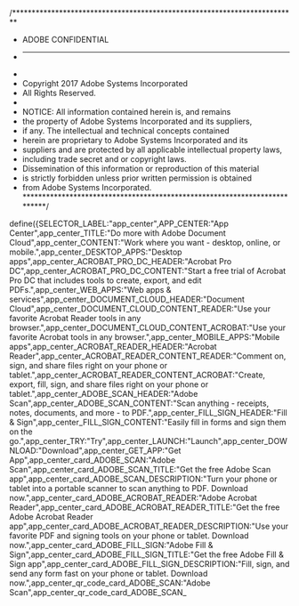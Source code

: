 /*************************************************************************
* ADOBE CONFIDENTIAL
* ___________________
*
*  Copyright 2017 Adobe Systems Incorporated
*  All Rights Reserved.
*
* NOTICE:  All information contained herein is, and remains
* the property of Adobe Systems Incorporated and its suppliers,
* if any.  The intellectual and technical concepts contained
* herein are proprietary to Adobe Systems Incorporated and its
* suppliers and are protected by all applicable intellectual property laws,
* including trade secret and or copyright laws.
* Dissemination of this information or reproduction of this material
* is strictly forbidden unless prior written permission is obtained
* from Adobe Systems Incorporated.
**************************************************************************/

define({SELECTOR_LABEL:"app_center",APP_CENTER:"App Center",app_center_TITLE:"Do more with Adobe Document Cloud",app_center_CONTENT:"Work where you want - desktop, online, or mobile.",app_center_DESKTOP_APPS:"Desktop apps",app_center_ACROBAT_PRO_DC_HEADER:"Acrobat Pro DC",app_center_ACROBAT_PRO_DC_CONTENT:"Start a free trial of Acrobat Pro DC that includes tools to create, export, and edit PDFs.",app_center_WEB_APPS:"Web apps & services",app_center_DOCUMENT_CLOUD_HEADER:"Document Cloud",app_center_DOCUMENT_CLOUD_CONTENT_READER:"Use your favorite Acrobat Reader tools in any browser.",app_center_DOCUMENT_CLOUD_CONTENT_ACROBAT:"Use your favorite Acrobat tools in any browser.",app_center_MOBILE_APPS:"Mobile apps",app_center_ACROBAT_READER_HEADER:"Acrobat Reader",app_center_ACROBAT_READER_CONTENT_READER:"Comment on, sign, and share files right on your phone or tablet.",app_center_ACROBAT_READER_CONTENT_ACROBAT:"Create, export, fill, sign, and share files right on your phone or tablet.",app_center_ADOBE_SCAN_HEADER:"Adobe Scan",app_center_ADOBE_SCAN_CONTENT:"Scan anything - receipts, notes, documents, and more - to PDF.",app_center_FILL_SIGN_HEADER:"Fill & Sign",app_center_FILL_SIGN_CONTENT:"Easily fill in forms and sign them on the go.",app_center_TRY:"Try",app_center_LAUNCH:"Launch",app_center_DOWNLOAD:"Download",app_center_GET_APP:"Get App",app_center_card_ADOBE_SCAN:"Adobe Scan",app_center_card_ADOBE_SCAN_TITLE:"Get the free Adobe Scan app",app_center_card_ADOBE_SCAN_DESCRIPTION:"Turn your phone or tablet into a portable scanner to scan anything to PDF. Download now.",app_center_card_ADOBE_ACROBAT_READER:"Adobe Acrobat Reader",app_center_card_ADOBE_ACROBAT_READER_TITLE:"Get the free Adobe Acrobat Reader app",app_center_card_ADOBE_ACROBAT_READER_DESCRIPTION:"Use your favorite PDF and signing tools on your phone or tablet. Download now.",app_center_card_ADOBE_FILL_SIGN:"Adobe Fill & Sign",app_center_card_ADOBE_FILL_SIGN_TITLE:"Get the free Adobe Fill & Sign app",app_center_card_ADOBE_FILL_SIGN_DESCRIPTION:"Fill, sign, and send any form fast on your phone or tablet. Download now.",app_center_qr_code_card_ADOBE_SCAN:"Adobe Scan",app_center_qr_code_card_ADOBE_SCAN_